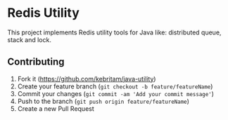 # Redis Utility

This project implements Redis utility tools for Java like: distributed queue, stack and lock.

## Contributing

1. Fork it (<https://github.com/kebritam/java-utility>)
2. Create your feature branch (`git checkout -b feature/featureName`)
3. Commit your changes (`git commit -am 'Add your commit message'`)
4. Push to the branch (`git push origin feature/featureName`)
5. Create a new Pull Request